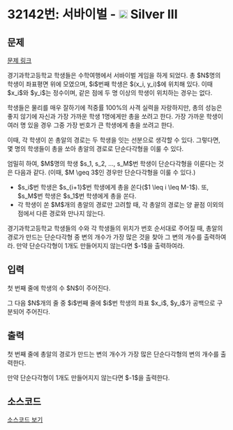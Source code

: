 # 32142번: 서바이벌 - <img src="https://static.solved.ac/tier_small/8.svg" style="height:20px" /> Silver III

<!-- performance -->

<!-- 문제 제출 후 깃허브에 푸시를 했을 때 제출한 코드의 성능이 입력될 공간입니다.-->

<!-- end -->

## 문제

[문제 링크](https://boj.kr/32142)


<p>경기과학고등학교 학생들은 수학여행에서 서바이벌 게임을 하게 되었다. 총 $N$명의 학생이 좌표평면 위에 모였으며, $i$번째 학생은 $(x_i, y_i)$에 위치해 있다. 이때 $x_i$와 $y_i$는 정수이며, 같은 점에 두 명 이상의 학생이 위치하는 경우는 없다.</p>

<p>학생들은 물리를 매우 잘하기에 적중률 100%의 사격 실력을 자랑하지만, 총의 성능은 좋지 않기에 자신과 가장 가까운 학생 1명에게만 총을 쏘려고 한다. 가장 가까운 학생이 여러 명 있을 경우 그중 가장 번호가 큰 학생에게 총을 쏘려고 한다.</p>

<p>이때, 각 학생이 쏜 총알의 경로는 두 학생을 잇는 선분으로 생각할 수 있다. 그렇다면, 몇 명의 학생들이 총을 쏘아 총알의 경로로 단순다각형을 이룰 수 있다. </p>

<p>엄밀히 하여, $M$명의 학생 $s_1, s_2, ..., s_M$번 학생이 단순다각형을 이룬다는 것은 다음과 같다. (이때, $M \geq 3$인 경우만 단순다각형을 이룰 수 있다.)</p>

<ul>
<li>$s_i$번 학생은 $s_{i+1}$번 학생에게 총을 쏜다($1 \leq i \leq M-1$). 또, $s_M$번 학생은 $s_1$번 학생에게 총을 쏜다.</li>
<li>각 학생이 쏜 $M$개의 총알의 경로만 고려할 때, 각 총알의 경로는 양 끝점 이외의 점에서 다른 경로와 만나지 않는다.</li>
</ul>

<p>경기과학고등학교 학생들의 수와 각 학생들의 위치가 번호 순서대로 주어질 때, 총알의 경로가 만드는 단순다각형 중 변의 개수가 가장 많은 것을 찾아 그 변의 개수를 출력하여라. 만약 단순다각형이 1개도 만들어지지 않는다면 $-1$을 출력하여라.</p>



## 입력


<p>첫 번째 줄에 학생의 수 $N$이 주어진다.</p>

<p>그 다음 $N$개의 줄 중 $i$번째 줄에 $i$번 학생의 좌표 $x_i$, $y_i$가 공백으로 구분되어 주어진다.</p>



## 출력


<p>첫 번째 줄에 총알의 경로가 만드는 변의 개수가 가장 많은 단순다각형의 변의 개수를 출력한다.</p>

<p>만약 단순다각형이 1개도 만들어지지 않는다면 $-1$을 출력한다.</p>



## 소스코드

[소스코드 보기](서바이벌.cpp)